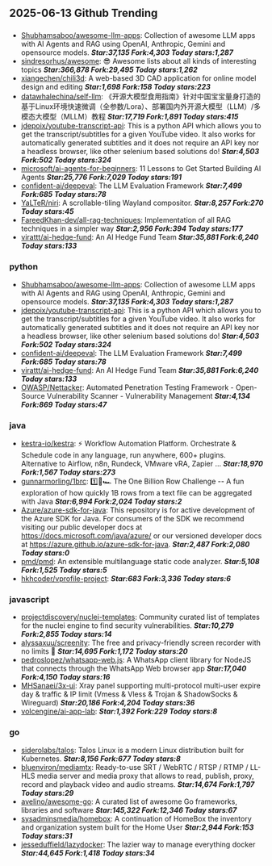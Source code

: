## 2025-06-13 Github Trending

### 
* [Shubhamsaboo/awesome-llm-apps](https://github.com/Shubhamsaboo/awesome-llm-apps): Collection of awesome LLM apps with AI Agents and RAG using OpenAI, Anthropic, Gemini and opensource models. ***Star:37,135 Fork:4,303 Today stars:1,287***
* [sindresorhus/awesome](https://github.com/sindresorhus/awesome): 😎 Awesome lists about all kinds of interesting topics ***Star:366,878 Fork:29,495 Today stars:1,262***
* [xiangechen/chili3d](https://github.com/xiangechen/chili3d): A web-based 3D CAD application for online model design and editing ***Star:1,698 Fork:158 Today stars:223***
* [datawhalechina/self-llm](https://github.com/datawhalechina/self-llm): 《开源大模型食用指南》针对中国宝宝量身打造的基于Linux环境快速微调（全参数/Lora）、部署国内外开源大模型（LLM）/多模态大模型（MLLM）教程 ***Star:17,719 Fork:1,891 Today stars:415***
* [jdepoix/youtube-transcript-api](https://github.com/jdepoix/youtube-transcript-api): This is a python API which allows you to get the transcript/subtitles for a given YouTube video. It also works for automatically generated subtitles and it does not require an API key nor a headless browser, like other selenium based solutions do! ***Star:4,503 Fork:502 Today stars:324***
* [microsoft/ai-agents-for-beginners](https://github.com/microsoft/ai-agents-for-beginners): 11 Lessons to Get Started Building AI Agents ***Star:25,776 Fork:7,029 Today stars:191***
* [confident-ai/deepeval](https://github.com/confident-ai/deepeval): The LLM Evaluation Framework ***Star:7,499 Fork:685 Today stars:78***
* [YaLTeR/niri](https://github.com/YaLTeR/niri): A scrollable-tiling Wayland compositor. ***Star:8,257 Fork:270 Today stars:45***
* [FareedKhan-dev/all-rag-techniques](https://github.com/FareedKhan-dev/all-rag-techniques): Implementation of all RAG techniques in a simpler way ***Star:2,956 Fork:394 Today stars:177***
* [virattt/ai-hedge-fund](https://github.com/virattt/ai-hedge-fund): An AI Hedge Fund Team ***Star:35,881 Fork:6,240 Today stars:133***

### python
* [Shubhamsaboo/awesome-llm-apps](https://github.com/Shubhamsaboo/awesome-llm-apps): Collection of awesome LLM apps with AI Agents and RAG using OpenAI, Anthropic, Gemini and opensource models. ***Star:37,135 Fork:4,303 Today stars:1,287***
* [jdepoix/youtube-transcript-api](https://github.com/jdepoix/youtube-transcript-api): This is a python API which allows you to get the transcript/subtitles for a given YouTube video. It also works for automatically generated subtitles and it does not require an API key nor a headless browser, like other selenium based solutions do! ***Star:4,503 Fork:502 Today stars:324***
* [confident-ai/deepeval](https://github.com/confident-ai/deepeval): The LLM Evaluation Framework ***Star:7,499 Fork:685 Today stars:78***
* [virattt/ai-hedge-fund](https://github.com/virattt/ai-hedge-fund): An AI Hedge Fund Team ***Star:35,881 Fork:6,240 Today stars:133***
* [OWASP/Nettacker](https://github.com/OWASP/Nettacker): Automated Penetration Testing Framework - Open-Source Vulnerability Scanner - Vulnerability Management ***Star:4,134 Fork:869 Today stars:47***

### java
* [kestra-io/kestra](https://github.com/kestra-io/kestra): ⚡ Workflow Automation Platform. Orchestrate & Schedule code in any language, run anywhere, 600+ plugins. Alternative to Airflow, n8n, Rundeck, VMware vRA, Zapier ... ***Star:18,970 Fork:1,567 Today stars:273***
* [gunnarmorling/1brc](https://github.com/gunnarmorling/1brc): 1️⃣🐝🏎️ The One Billion Row Challenge -- A fun exploration of how quickly 1B rows from a text file can be aggregated with Java ***Star:6,994 Fork:2,024 Today stars:2***
* [Azure/azure-sdk-for-java](https://github.com/Azure/azure-sdk-for-java): This repository is for active development of the Azure SDK for Java. For consumers of the SDK we recommend visiting our public developer docs at https://docs.microsoft.com/java/azure/ or our versioned developer docs at https://azure.github.io/azure-sdk-for-java. ***Star:2,487 Fork:2,080 Today stars:0***
* [pmd/pmd](https://github.com/pmd/pmd): An extensible multilanguage static code analyzer. ***Star:5,108 Fork:1,525 Today stars:5***
* [hkhcoder/vprofile-project](https://github.com/hkhcoder/vprofile-project):  ***Star:683 Fork:3,336 Today stars:6***

### javascript
* [projectdiscovery/nuclei-templates](https://github.com/projectdiscovery/nuclei-templates): Community curated list of templates for the nuclei engine to find security vulnerabilities. ***Star:10,279 Fork:2,855 Today stars:14***
* [alyssaxuu/screenity](https://github.com/alyssaxuu/screenity): The free and privacy-friendly screen recorder with no limits 🎥 ***Star:14,695 Fork:1,172 Today stars:20***
* [pedroslopez/whatsapp-web.js](https://github.com/pedroslopez/whatsapp-web.js): A WhatsApp client library for NodeJS that connects through the WhatsApp Web browser app ***Star:17,040 Fork:4,150 Today stars:16***
* [MHSanaei/3x-ui](https://github.com/MHSanaei/3x-ui): Xray panel supporting multi-protocol multi-user expire day & traffic & IP limit (Vmess & Vless & Trojan & ShadowSocks & Wireguard) ***Star:20,186 Fork:4,204 Today stars:36***
* [volcengine/ai-app-lab](https://github.com/volcengine/ai-app-lab):  ***Star:1,392 Fork:229 Today stars:8***

### go
* [siderolabs/talos](https://github.com/siderolabs/talos): Talos Linux is a modern Linux distribution built for Kubernetes. ***Star:8,156 Fork:677 Today stars:8***
* [bluenviron/mediamtx](https://github.com/bluenviron/mediamtx): Ready-to-use SRT / WebRTC / RTSP / RTMP / LL-HLS media server and media proxy that allows to read, publish, proxy, record and playback video and audio streams. ***Star:14,674 Fork:1,797 Today stars:29***
* [avelino/awesome-go](https://github.com/avelino/awesome-go): A curated list of awesome Go frameworks, libraries and software ***Star:145,322 Fork:12,346 Today stars:67***
* [sysadminsmedia/homebox](https://github.com/sysadminsmedia/homebox): A continuation of HomeBox the inventory and organization system built for the Home User ***Star:2,944 Fork:153 Today stars:31***
* [jesseduffield/lazydocker](https://github.com/jesseduffield/lazydocker): The lazier way to manage everything docker ***Star:44,645 Fork:1,418 Today stars:34***

